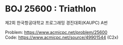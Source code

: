 # BOJ 25600 : Triathlon
제2회 한국항공대학교 프로그래밍 경진대회(KAUPC) A번
  
Problem: https://www.acmicpc.net/problem/25600  
Code: https://www.acmicpc.net/source/49901544 (C2x)
